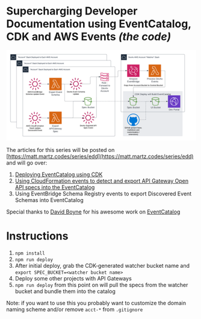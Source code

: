 # Supercharging Developer Documentation using EventCatalog, CDK and AWS Events *(the code)*

![./CatalogArch.png](./CatalogArch.png)

The articles for this series will be posted on [https://matt.martz.codes/series/edd](https://matt.martz.codes/series/edd) and will go over:

1. [Deploying EventCatalog using CDK](https://matt.martz.codes/using-aws-cdk-to-deploy-eventcatalog)
2. [Using CloudFormation events to detect and export API Gateway Open API specs into the EventCatalog](https://matt.martz.codes/automate-documenting-api-gateways-in-eventcatalog)
3. Using EventBridge Schema Registry events to export Discovered Event Schemas into EventCatalog

Special thanks to [David Boyne](https://twitter.com/boyney123) for his awesome work on [EventCatalog](https://eventcatalog.dev)

# Instructions

1. `npm install`
2. `npm run deploy`
3. After initial deploy, grab the CDK-generated watcher bucket name and `export SPEC_BUCKET=<watcher bucket name>`
4. Deploy some other projects with API Gateways
5. `npm run deploy` from this point on will pull the specs from the watcher bucket and bundle them into the catalog

Note: if you want to use this you probably want to customize the domain naming scheme and/or remove `acct-*` from `.gitignore`